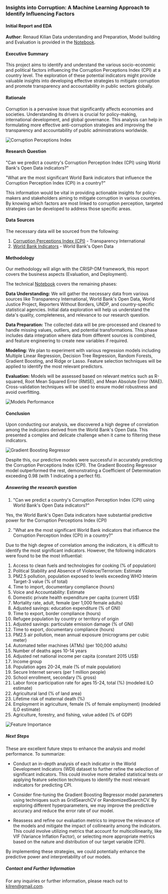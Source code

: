 ### Insights into Corruption: A Machine Learning Approach to Identify Influencing Factors

#### Initial Report and EDA

**Author**: Renaud Kilian
Data understanding and Preparation, Model building and Evaluation is provided in the [Notebook](Capstone1.ipynb).

#### Executive Summary

This project aims to identify and understand the various socio-economic and political factors influencing the Corruption Perceptions Index (CPI) at a country level. The exploration of these potential indicators might provide valuable insights into developing effective strategies to mitigate corruption and promote transparency and accountability in public sectors globally.

#### Rationale

Corruption is a pervasive issue that significantly affects economies and societies. Understanding its drivers is crucial for policy-making, international development, and global governance. This analysis can help in formulating more effective anti-corruption strategies and improving the transparency and accountability of public administrations worldwide.

![Corruption Perceptions Index](images/animated_map.gif)

#### Research Question

"Can we predict a country's Corruption Perception Index (CPI) using World Bank's Open Data indicators?"

"What are the most significant World Bank indicators that influence the Corruption Perception Index (CPI) in a country?"

This information would be vital in providing actionable insights for policy-makers and stakeholders aiming to mitigate corruption in various countries. By knowing which factors are most linked to corruption perception, targeted strategies can be developed to address those specific areas.

#### Data Sources

The necessary data will be sourced from the following:

1. [Corruption Perceptions Index (CPI)](https://www.transparency.org/en/cpi) - Transparency International
2. [World Bank Indicators](https://databank.worldbank.org/source/world-development-indicators) - World Bank's Open Data

#### Methodology

Our methodology will align with the CRISP-DM framework, this report covers the business aspects (Evaluation, and Deployment).

The technical [Notebook](Capstone1.ipynb) covers the remaining phases:

**Data Understanding:** We will gather the necessary data from various sources like Transparency International, World Bank's Open Data, World Justice Project, Reporters Without Borders, UNDP, and country-specific statistical agencies. Initial data exploration will help us understand the data's quality, completeness, and relevance to our research question.

**Data Preparation:** The collected data will be pre-processed and cleaned to handle missing values, outliers, and potential transformations. This phase includes data integration where data from different sources is combined, and feature engineering to create new variables if required.

**Modeling:** We plan to experiment with various regression models including Multiple Linear Regression, Decision Tree Regression, Random Forests, Gradient Boosting, and Ridge or Lasso. Feature selection techniques will be applied to identify the most relevant predictors.

**Evaluation:** Models will be assessed based on relevant metrics such as R-squared, Root Mean Squared Error (RMSE), and Mean Absolute Error (MAE). Cross-validation techniques will be used to ensure model robustness and avoid overfitting.

![Models Performance](images/ModelPerf.png)

#### Conclusion
Upon conducting our analysis, we discovered a high degree of correlation among the indicators derived from the World Bank's Open Data. This presented a complex and delicate challenge when it came to filtering these indicators.

![Gradient Boosting Regressor](images/ActualVsPredicted.png)

Despite this, our predictive models were successful in accurately predicting the Corruption Perceptions Index (CPI). The Gradient Boosting Regressor model outperformed the rest, demonstrating a Coefficient of Determination exceeding 0.98 (with 1 indicating a perfect fit).

##### Answering the research question

1. "Can we predict a country's Corruption Perception Index (CPI) using World Bank's Open Data indicators?"

Yes, the World Bank's Open Data indicators have substantial predictive power for the Corruption Perceptions Index (CPI)

2. "What are the most significant World Bank indicators that influence the Corruption Perception Index (CPI) in a country?"

Due to the high degree of correlation among the indicators, it is difficult to identify the most significant indicators. However, the following indicators were found to be the most influential:

1. Access to clean fuels and technologies for cooking (% of population)
2. Political Stability and Absence of Violence/Terrorism: Estimate
3. PM2.5 pollution, population exposed to levels exceeding WHO Interim Target-3 value (% of total)
4. Time to import, documentary compliance (hours)
5. Voice and Accountability: Estimate
6. Domestic private health expenditure per capita (current US$)
7. Mortality rate, adult, female (per 1,000 female adults)
8. Adjusted savings: education expenditure (% of GNI)
9. Time to export, border compliance (hours)
10. Refugee population by country or territory of origin
11. Adjusted savings: particulate emission damage (% of GNI)
12. Time to export, documentary compliance (hours)
13. PM2.5 air pollution, mean annual exposure (micrograms per cubic meter)
14. Automated teller machines (ATMs) (per 100,000 adults)
15. Number of deaths ages 10-14 years
16. Adjusted net national income per capita (constant 2015 US$)
17. Income group
18. Population ages 20-24, male (% of male population)
19. Secure Internet servers (per 1 million people)
20. School enrollment, secondary (% gross)
21. Labor force participation rate for ages 15-24, total (%) (modeled ILO estimate)
22. Agricultural land (% of land area)
23. Lifetime risk of maternal death (%)
24. Employment in agriculture, female (% of female employment) (modeled ILO estimate)
25. Agriculture, forestry, and fishing, value added (% of GDP)

![Feature Importance](images/FeatureImportance.png)

##### Next Steps

These are excellent future steps to enhance the analysis and model performance. To summarize:

- Conduct an in-depth analysis of each indicator in the World Development Indicators (WDI) dataset to further refine the selection of significant indicators. This could involve more detailed statistical tests or applying feature selection techniques to identify the most relevant indicators for predicting CPI.

- Consider fine-tuning the Gradient Boosting Regressor model parameters using techniques such as GridSearchCV or RandomizedSearchCV. By exploring different hyperparameters, we may improve the predictive accuracy and reduce the error rate of our model.

- Reassess and refine our evaluation metrics to improve the relevance of the models and mitigate the impact of collinearity among the indicators. This could involve utilizing metrics that account for multicollinearity, like VIF (Variance Inflation Factor), or selecting more appropriate metrics based on the nature and distribution of our target variable (CPI).

By implementing these strategies, we could potentially enhance the predictive power and interpretability of our models.


##### Contact and Further Information

For any inquiries or further information, please reach out to [kilren@gmail.com](mailto:kilren@gmail.com).
